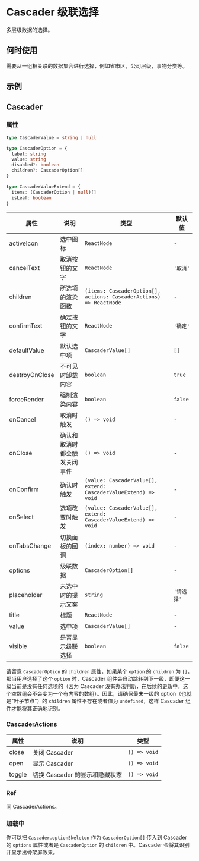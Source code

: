 # Cascader 级联选择

多层级数据的选择。

## 何时使用

需要从一组相关联的数据集合进行选择，例如省市区，公司层级，事物分类等。

## 示例

<code src="./demos/demo1.tsx"></code>

<code src="./demos/demo2.tsx"></code>

## Cascader

### 属性

```typescript | pure
type CascaderValue = string | null

type CascaderOption = {
  label: string
  value: string
  disabled?: boolean
  children?: CascaderOption[]
}

type CascaderValueExtend = {
  items: (CascaderOption | null)[]
  isLeaf: boolean
}
```

| 属性           | 说明                         | 类型                                                               | 默认值     |
| -------------- | ---------------------------- | ------------------------------------------------------------------ | ---------- |
| activeIcon     | 选中图标                     | `ReactNode`                                                        | -          |
| cancelText     | 取消按钮的文字               | `ReactNode`                                                        | `'取消'`   |
| children       | 所选项的渲染函数             | `(items: CascaderOption[], actions: CascaderActions) => ReactNode` | -          |
| confirmText    | 确定按钮的文字               | `ReactNode`                                                        | `'确定'`   |
| defaultValue   | 默认选中项                   | `CascaderValue[]`                                                  | `[]`       |
| destroyOnClose | 不可见时卸载内容             | `boolean`                                                          | `true`     |
| forceRender    | 强制渲染内容                 | `boolean`                                                          | `false`    |
| onCancel       | 取消时触发                   | `() => void`                                                       | -          |
| onClose        | 确认和取消时都会触发关闭事件 | `() => void`                                                       | -          |
| onConfirm      | 确认时触发                   | `(value: CascaderValue[], extend: CascaderValueExtend) => void`    | -          |
| onSelect       | 选项改变时触发               | `(value: CascaderValue[], extend: CascaderValueExtend) => void`    | -          |
| onTabsChange   | 切换面板的回调               | `(index: number) => void`                                          | -          |
| options        | 级联数据                     | `CascaderOption[]`                                                 | -          |
| placeholder    | 未选中时的提示文案           | `string`                                                           | `'请选择'` |
| title          | 标题                         | `ReactNode`                                                        | -          |
| value          | 选中项                       | `CascaderValue[]`                                                  | -          |
| visible        | 是否显示级联选择             | `boolean`                                                          | `false`    |

请留意 `CascaderOption` 的 `children` 属性，如果某个 `option` 的 `children` 为 `[]`，那当用户选择了这个 `option` 时，Cascader 组件会自动跳转到下一级，即便这一级当前是没有任何选项的（因为 Cascader 没有办法判断，在后续的更新中，这个空数组会不会变为一个有内容的数组）。因此，请确保最末一级的 option（也就是"叶子节点"）的 `children` 属性不存在或者值为 `undefined`，这样 Cascader 组件才能将其正确地识别。

### CascaderActions

| 属性   | 说明                           | 类型         |
| ------ | ------------------------------ | ------------ |
| close  | 关闭 Cascader                  | `() => void` |
| open   | 显示 Cascader                  | `() => void` |
| toggle | 切换 Cascader 的显示和隐藏状态 | `() => void` |

### Ref

同 CascaderActions。

### 加载中 <Experimental></Experimental>

你可以把 `Cascader.optionSkeleton` 作为 `CascaderOption[]` 传入到 Cascader 的 `options` 属性或者是 `CascaderOption` 的 `children` 中。Cascader 会将其识别并显示出骨架屏效果。
